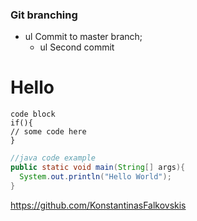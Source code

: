 <h3> Git branching </h3>

+ ul Commit to master branch;
  + ul Second commit
  
<h1> Hello </h1>

```
code block
if(){
// some code here
}
``` 

```java
//java code example
public static void main(String[] args){
  System.out.println("Hello World");
}
```

https://github.com/KonstantinasFalkovskis